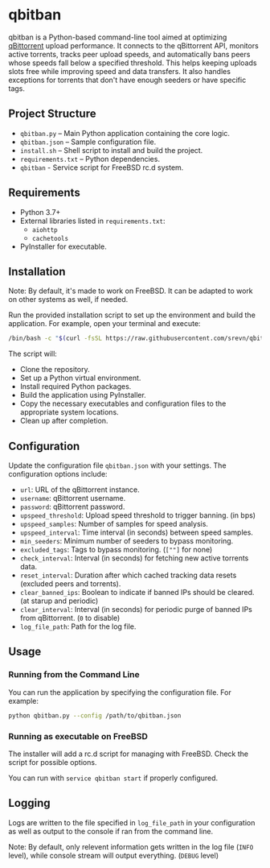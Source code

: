 # qbitban

qbitban is a Python-based command-line tool aimed at optimizing [qBittorrent](https://github.com/qbittorrent/qBittorrent) upload performance. It connects to the qBittorrent API, monitors active torrents, tracks peer upload speeds, and automatically bans peers whose speeds fall below a specified threshold. This helps keeping uploads slots free while improving speed and data transfers. It also handles exceptions for torrents that don't have enough seeders or have specific tags.

## Project Structure

- `qbitban.py` – Main Python application containing the core logic.
- `qbitban.json` – Sample configuration file.
- `install.sh` – Shell script to install and build the project.
- `requirements.txt` – Python dependencies.
- `qbitban` - Service script for FreeBSD rc.d system.

## Requirements

- Python 3.7+
- External libraries listed in `requirements.txt`:
  - `aiohttp`
  - `cachetools`
- PyInstaller for executable.

## Installation

Note: By default, it's made to work on FreeBSD. It can be adapted to work on other systems as well, if needed.

Run the provided installation script to set up the environment and build the application. For example, open your terminal and execute:

```sh
/bin/bash -c "$(curl -fsSL https://raw.githubusercontent.com/srevn/qbitban/refs/heads/main/install.sh)"
```

The script will:
- Clone the repository.
- Set up a Python virtual environment.
- Install required Python packages.
- Build the application using PyInstaller.
- Copy the necessary executables and configuration files to the appropriate system locations.
- Clean up after completion.

## Configuration

Update the configuration file `qbitban.json` with your settings. The configuration options include:

- `url`: URL of the qBittorrent instance.
- `username`: qBittorrent username.
- `password`: qBittorrent password.
- `upspeed_threshold`: Upload speed threshold to trigger banning. (in bps)
- `upspeed_samples`: Number of samples for speed analysis.
- `upspeed_interval`: Time interval (in seconds) between speed samples.
- `min_seeders`: Minimum number of seeders to bypass monitoring.
- `excluded_tags`: Tags to bypass monitoring. (`[""]` for none)
- `check_interval`: Interval (in seconds) for fetching new active torrents data.
- `reset_interval`: Duration after which cached tracking data resets (excluded peers and torrents).
- `clear_banned_ips`: Boolean to indicate if banned IPs should be cleared. (at starup and periodic)
- `clear_interval`: Interval (in seconds) for periodic purge of banned IPs from qBittorrent. (`0` to disable)
- `log_file_path`: Path for the log file.

## Usage

### Running from the Command Line

You can run the application by specifying the configuration file. For example:

```sh
python qbitban.py --config /path/to/qbitban.json
```

### Running as executable on FreeBSD

The installer will add a rc.d script for managing with FreeBSD. Check the script for possible options.

You can run with `service qbitban start` if properly configured.

## Logging

Logs are written to the file specified in `log_file_path` in your configuration as well as output to the console if ran from the command line.

Note: By default, only relevent information gets written in the log file (`INFO` level), while console stream will output everything. (`DEBUG` level)
